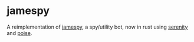 # jamespy

A reimplementation of [jamespy](https://github.com/jamesbt365/jamespy), a spy/utility bot, now in rust using [serenity](https://github.com/serenity-rs/serenity) and [poise](https://github.com/serenity-rs/poise).
